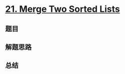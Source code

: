 # [21. Merge Two Sorted Lists](https://leetcode.com/problems/merge-two-sorted-lists/)

## 题目


## 解题思路


## 总结



